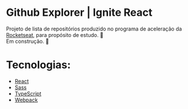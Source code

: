 # Github Explorer | Ignite React

Projeto de lista de repositórios produzido no programa de aceleração da <a href="https://github.com/Rocketseat">Rocketseat</a>, para propósito de estudo. :rocket:
<br>
Em construção. :construction:

# Tecnologias:
- [React](https://reactjs.org/)
- [Sass](https://sass-lang.com/)
- [TypeScript](https://www.typescriptlang.org/)
- [Webpack](https://webpack.js.org/)